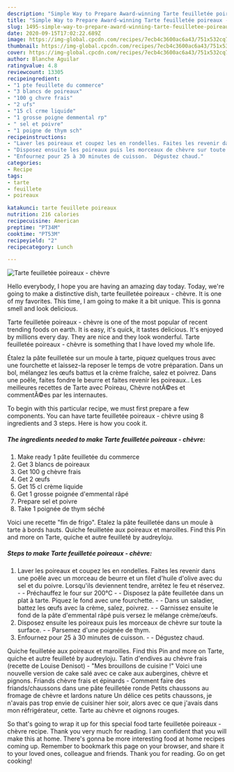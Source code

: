 ```yaml
---
description: "Simple Way to Prepare Award-winning Tarte feuilletée poireaux - chèvre"
title: "Simple Way to Prepare Award-winning Tarte feuilletée poireaux - chèvre"
slug: 1495-simple-way-to-prepare-award-winning-tarte-feuilletee-poireaux-chevre
date: 2020-09-15T17:02:22.689Z
image: https://img-global.cpcdn.com/recipes/7ecb4c3600ac6a43/751x532cq70/tarte-feuilletee-poireaux-chevre-photo-principale-de-la-recette.jpg
thumbnail: https://img-global.cpcdn.com/recipes/7ecb4c3600ac6a43/751x532cq70/tarte-feuilletee-poireaux-chevre-photo-principale-de-la-recette.jpg
cover: https://img-global.cpcdn.com/recipes/7ecb4c3600ac6a43/751x532cq70/tarte-feuilletee-poireaux-chevre-photo-principale-de-la-recette.jpg
author: Blanche Aguilar
ratingvalue: 4.8
reviewcount: 13305
recipeingredient:
- "1 pte feuillete du commerce"
- "3 blancs de poireaux"
- "100 g chvre frais"
- "2 ufs"
- "15 cl crme liquide"
- "1 grosse poigne demmental rp"
- " sel et poivre"
- "1 poigne de thym sch"
recipeinstructions:
- "Laver les poireaux et coupez les en rondelles. Faites les revenir dans une poêle avec un morceau de beurre et un filet d&#39;huile d&#39;olive avec du sel et du poivre. Lorsqu&#39;ils deviennent tendre, arrêtez le feu et réservez.  Préchauffez le four sur 200°C  Disposez la pâte feuilletée dans un plat à tarte. Piquez le fond avec une fourchette.  Dans un saladier, battez les œufs avec la crème, salez, poivrez.  Garnissez ensuite le fond de la pâte d&#39;emmental râpé puis versez le mélange crème/œufs."
- "Disposez ensuite les poireaux puis les morceaux de chèvre sur toute la surface.  Parsemez d&#39;une poignée de thym."
- "Enfournez pour 25 à 30 minutes de cuisson.  Dégustez chaud."
categories:
- Recipe
tags:
- tarte
- feuillete
- poireaux

katakunci: tarte feuillete poireaux 
nutrition: 216 calories
recipecuisine: American
preptime: "PT34M"
cooktime: "PT53M"
recipeyield: "2"
recipecategory: Lunch

---
```



![Tarte feuilletée poireaux - chèvre](https://img-global.cpcdn.com/recipes/7ecb4c3600ac6a43/751x532cq70/tarte-feuilletee-poireaux-chevre-photo-principale-de-la-recette.jpg)

Hello everybody, I hope you are having an amazing day today. Today, we're going to make a distinctive dish, tarte feuilletée poireaux - chèvre. It is one of my favorites. This time, I am going to make it a bit unique. This is gonna smell and look delicious.

Tarte feuilletée poireaux - chèvre is one of the most popular of recent trending foods on earth. It is easy, it's quick, it tastes delicious. It's enjoyed by millions every day. They are nice and they look wonderful. Tarte feuilletée poireaux - chèvre is something that I have loved my whole life.

Étalez la pâte feuilletée sur un moule à tarte, piquez quelques trous avec une fourchette et laissez-la reposer le temps de votre préparation. Dans un bol, mélangez les œufs battus et la crème fraîche, salez et poivrez. Dans une poêle, faites fondre le beurre et faites revenir les poireaux.. Les meilleures recettes de Tarte avec Poireau, Chèvre notÃ©es et commentÃ©es par les internautes.


To begin with this particular recipe, we must first prepare a few components. You can have tarte feuilletée poireaux - chèvre using 8 ingredients and 3 steps. Here is how you cook it.

<!--inarticleads1-->

##### The ingredients needed to make Tarte feuilletée poireaux - chèvre:

1. Make ready 1 pâte feuilletée du commerce
1. Get 3 blancs de poireaux
1. Get 100 g chèvre frais
1. Get 2 œufs
1. Get 15 cl crème liquide
1. Get 1 grosse poignée d&#39;emmental râpé
1. Prepare  sel et poivre
1. Take 1 poignée de thym séché


Voici une recette &#34;fin de frigo&#34;. Etalez la pâte feuilletée dans un moule à tarte à bords hauts. Quiche feuilletée aux poireaux et maroilles. Find this Pin and more on Tarte, quiche et autre feuilleté by audreyloju. 

<!--inarticleads2-->

##### Steps to make Tarte feuilletée poireaux - chèvre:

1. Laver les poireaux et coupez les en rondelles. Faites les revenir dans une poêle avec un morceau de beurre et un filet d&#39;huile d&#39;olive avec du sel et du poivre. Lorsqu&#39;ils deviennent tendre, arrêtez le feu et réservez. -  - Préchauffez le four sur 200°C -  - Disposez la pâte feuilletée dans un plat à tarte. Piquez le fond avec une fourchette. -  - Dans un saladier, battez les œufs avec la crème, salez, poivrez. -  - Garnissez ensuite le fond de la pâte d&#39;emmental râpé puis versez le mélange crème/œufs.
1. Disposez ensuite les poireaux puis les morceaux de chèvre sur toute la surface. -  - Parsemez d&#39;une poignée de thym.
1. Enfournez pour 25 à 30 minutes de cuisson. -  - Dégustez chaud.


Quiche feuilletée aux poireaux et maroilles. Find this Pin and more on Tarte, quiche et autre feuilleté by audreyloju. Tatin d&#39;endives au chèvre frais (recette de Louise Denisot) - &#34;Mes brouillons de cuisine !&#34; Voici une nouvelle version de cake salé avec ce cake aux aubergines, chèvre et pignons. Friands chèvre frais et épinards - Comment faire des friands/chaussons dans une pâte feuilletée ronde Petits chaussons au fromage de chèvre et lardons nature Un délice ces petits chaussons, je n&#39;avais pas trop envie de cuisiner hier soir, alors avec ce que j&#39;avais dans mon réfrigérateur, cette. Tarte au chèvre et oignons rouges. 

So that's going to wrap it up for this special food tarte feuilletée poireaux - chèvre recipe. Thank you very much for reading. I am confident that you will make this at home. There's gonna be more interesting food at home recipes coming up. Remember to bookmark this page on your browser, and share it to your loved ones, colleague and friends. Thank you for reading. Go on get cooking!

